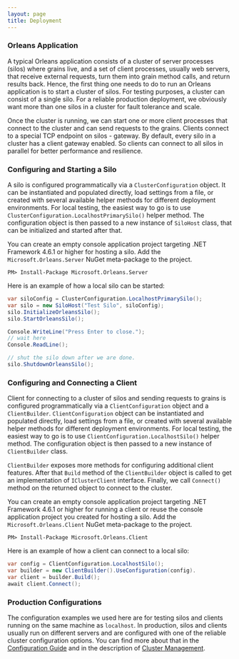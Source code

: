 ```yaml
---
layout: page
title: Deployment
---
```


### Orleans Application

A typical Orleans application consists of a cluster of server processes (silos) where grains live, and a set of client processes, usually web servers, that receive external requests, turn them into grain method calls, and return results back.
Hence, the first thing one needs to do to run an Orleans application is to start a cluster of silos.
For testing purposes, a cluster can consist of a single silo.
For a reliable production deployment, we obviously want more than one silos in a cluster for fault tolerance and scale.

Once the cluster is running, we can start one or more client processes that connect to the cluster and can send requests to the grains.
Clients connect to a special TCP endpoint on silos - gateway.
By default, every silo in a cluster has a client gateway enabled.
So clients can connect to all silos in parallel for better performance and resilience.

### Configuring and Starting a Silo

A silo is configured programmatically via a `ClusterConfiguration` object.
It can be instantiated and populated directly, load settings from a file, or created with several available helper methods for different deployment environments.
For local testing, the easiest way to go is to use `ClusterConfiguration.LocalhostPrimarySilo()` helper method.
The configuration object is then passed to a new instance of `SiloHost` class, that can be initialized and started after that.

You can create an empty console application project targeting .NET Framework 4.6.1 or higher for hosting a silo.
Add the `Microsoft.Orleans.Server` NuGet meta-package to the project.

```
PM> Install-Package Microsoft.Orleans.Server
```

Here is an example of how a local silo can be started:

```csharp
var siloConfig = ClusterConfiguration.LocalhostPrimarySilo(); 
var silo = new SiloHost("Test Silo", siloConfig); 
silo.InitializeOrleansSilo(); 
silo.StartOrleansSilo();

Console.WriteLine("Press Enter to close."); 
// wait here
Console.ReadLine(); 

// shut the silo down after we are done.
silo.ShutdownOrleansSilo();
```

### Configuring and Connecting a Client

Client for connecting to a cluster of silos and sending requests to grains is configured programmatically via a `ClientConfiguration` object and a `ClientBuilder`.
`ClientConfiguration` object can be instantiated and populated directly, load settings from a file, or created with several available helper methods for different deployment environments.
For local testing, the easiest way to go is to use `ClientConfiguration.LocalhostSilo()` helper method.
The configuration object is then passed to a new instance of `ClientBuilder` class.

`ClientBuilder` exposes more methods for configuring additional client features.
After that `Build` method of the `ClientBuilder` object is called to get an implementation of `IClusterClient` interface.
Finally, we call `Connect()` method on the returned object to connect to the cluster.

You can create an empty console application project targeting .NET Framework 4.6.1 or higher for running a client or reuse the console application project you created for hosting a silo.
Add the `Microsoft.Orleans.Client` NuGet meta-package to the project.

```
PM> Install-Package Microsoft.Orleans.Client
```

Here is an example of how a client can connect to a local silo:

```csharp
var config = ClientConfiguration.LocalhostSilo();
var builder = new ClientBuilder().UseConfiguration(config).
var client = builder.Build();
await client.Connect();
```

### Production Configurations

The configuration examples we used here are for testing silos and clients running on the same machine as `localhost`.
In production, silos and clients usually run on different servers and are configured with one of the reliable cluster configuration options.
You can find more about that in the [Configuration Guide](~/docs/clusters_and_clients/configuration_guide/index.md) and in the description of [Cluster Management](~/docs/implementation/cluster_management.md).
